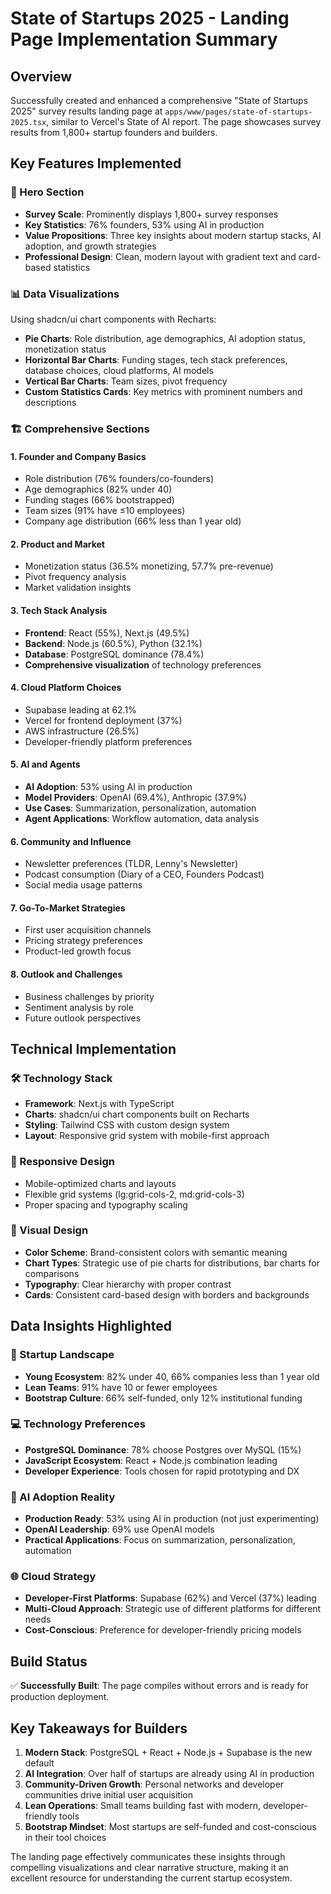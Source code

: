 # State of Startups 2025 - Landing Page Implementation Summary

## Overview
Successfully created and enhanced a comprehensive "State of Startups 2025" survey results landing page at `apps/www/pages/state-of-startups-2025.tsx`, similar to Vercel's State of AI report. The page showcases survey results from 1,800+ startup founders and builders.

## Key Features Implemented

### 🎯 Hero Section
- **Survey Scale**: Prominently displays 1,800+ survey responses
- **Key Statistics**: 76% founders, 53% using AI in production
- **Value Propositions**: Three key insights about modern startup stacks, AI adoption, and growth strategies
- **Professional Design**: Clean, modern layout with gradient text and card-based statistics

### 📊 Data Visualizations
Using shadcn/ui chart components with Recharts:
- **Pie Charts**: Role distribution, age demographics, AI adoption status, monetization status
- **Horizontal Bar Charts**: Funding stages, tech stack preferences, database choices, cloud platforms, AI models
- **Vertical Bar Charts**: Team sizes, pivot frequency
- **Custom Statistics Cards**: Key metrics with prominent numbers and descriptions

### 🏗️ Comprehensive Sections

#### 1. Founder and Company Basics
- Role distribution (76% founders/co-founders)
- Age demographics (82% under 40)
- Funding stages (66% bootstrapped)
- Team sizes (91% have ≤10 employees)
- Company age distribution (66% less than 1 year old)

#### 2. Product and Market
- Monetization status (36.5% monetizing, 57.7% pre-revenue)
- Pivot frequency analysis
- Market validation insights

#### 3. Tech Stack Analysis
- **Frontend**: React (55%), Next.js (49.5%)
- **Backend**: Node.js (60.5%), Python (32.1%)
- **Database**: PostgreSQL dominance (78.4%)
- **Comprehensive visualization** of technology preferences

#### 4. Cloud Platform Choices
- Supabase leading at 62.1%
- Vercel for frontend deployment (37%)
- AWS infrastructure (26.5%)
- Developer-friendly platform preferences

#### 5. AI and Agents
- **AI Adoption**: 53% using AI in production
- **Model Providers**: OpenAI (69.4%), Anthropic (37.9%)
- **Use Cases**: Summarization, personalization, automation
- **Agent Applications**: Workflow automation, data analysis

#### 6. Community and Influence
- Newsletter preferences (TLDR, Lenny's Newsletter)
- Podcast consumption (Diary of a CEO, Founders Podcast)
- Social media usage patterns

#### 7. Go-To-Market Strategies
- First user acquisition channels
- Pricing strategy preferences
- Product-led growth focus

#### 8. Outlook and Challenges
- Business challenges by priority
- Sentiment analysis by role
- Future outlook perspectives

## Technical Implementation

### 🛠️ Technology Stack
- **Framework**: Next.js with TypeScript
- **Charts**: shadcn/ui chart components built on Recharts
- **Styling**: Tailwind CSS with custom design system
- **Layout**: Responsive grid system with mobile-first approach

### 📱 Responsive Design
- Mobile-optimized charts and layouts
- Flexible grid systems (lg:grid-cols-2, md:grid-cols-3)
- Proper spacing and typography scaling

### 🎨 Visual Design
- **Color Scheme**: Brand-consistent colors with semantic meaning
- **Chart Types**: Strategic use of pie charts for distributions, bar charts for comparisons
- **Typography**: Clear hierarchy with proper contrast
- **Cards**: Consistent card-based design with borders and backgrounds

## Data Insights Highlighted

### 🚀 Startup Landscape
- **Young Ecosystem**: 82% under 40, 66% companies less than 1 year old
- **Lean Teams**: 91% have 10 or fewer employees
- **Bootstrap Culture**: 66% self-funded, only 12% institutional funding

### 💻 Technology Preferences
- **PostgreSQL Dominance**: 78% choose Postgres over MySQL (15%)
- **JavaScript Ecosystem**: React + Node.js combination leading
- **Developer Experience**: Tools chosen for rapid prototyping and DX

### 🤖 AI Adoption Reality
- **Production Ready**: 53% using AI in production (not just experimenting)
- **OpenAI Leadership**: 69% use OpenAI models
- **Practical Applications**: Focus on summarization, personalization, automation

### 🌐 Cloud Strategy
- **Developer-First Platforms**: Supabase (62%) and Vercel (37%) leading
- **Multi-Cloud Approach**: Strategic use of different platforms for different needs
- **Cost-Conscious**: Preference for developer-friendly pricing models

## Build Status
✅ **Successfully Built**: The page compiles without errors and is ready for production deployment.

## Key Takeaways for Builders
1. **Modern Stack**: PostgreSQL + React + Node.js + Supabase is the new default
2. **AI Integration**: Over half of startups are already using AI in production
3. **Community-Driven Growth**: Personal networks and developer communities drive initial user acquisition
4. **Lean Operations**: Small teams building fast with modern, developer-friendly tools
5. **Bootstrap Mindset**: Most startups are self-funded and cost-conscious in their tool choices

The landing page effectively communicates these insights through compelling visualizations and clear narrative structure, making it an excellent resource for understanding the current startup ecosystem.